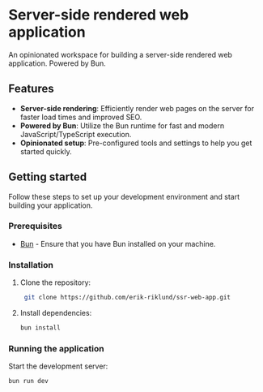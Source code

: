 # Server-side rendered web application

An opinionated workspace for building a server-side rendered web application. Powered by Bun.

## Features

- **Server-side rendering**:
  Efficiently render web pages on the server for faster load times and improved SEO.
- **Powered by Bun**:
  Utilize the Bun runtime for fast and modern JavaScript/TypeScript execution.
- **Opinionated setup**:
  Pre-configured tools and settings to help you get started quickly.

## Getting started

Follow these steps to set up your development environment and start building your application.

### Prerequisites

- [Bun](https://bun.sh/) - Ensure that you have Bun installed on your machine.

### Installation

1. Clone the repository:
   ```bash
    git clone https://github.com/erik-riklund/ssr-web-app.git
    ```

2. Install dependencies:
    ```bash
    bun install
    ```

### Running the application

Start the development server:
```bash
bun run dev
```
